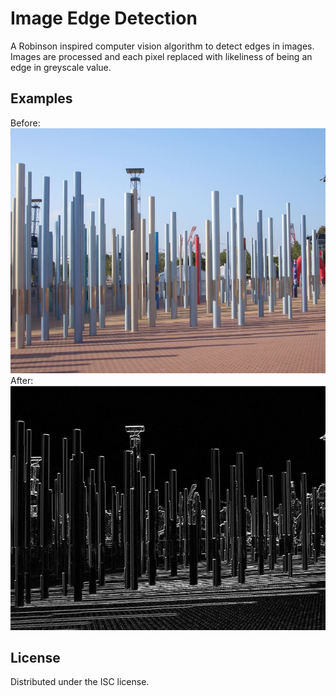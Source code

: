 # Image Edge Detection

A Robinson inspired computer vision algorithm to detect edges in images.
Images are processed and each pixel replaced with likeliness of being an edge in greyscale value.


## Examples

Before:
<img src="example/poles.jpg" alt="before">
After:
<img src="example/poles-edges.jpg" alt="before">


## License
Distributed under the ISC license.
